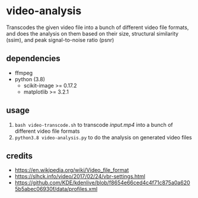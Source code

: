 # video-analysis

Transcodes the given video file into a bunch of different video file formats, and does the analysis on them based on their size, structural similarity (ssim), and peak signal-to-noise ratio (psnr)

## dependencies

- ffmpeg
- python (3.8)
  - scikit-image >= 0.17.2
  - matplotlib >= 3.2.1

## usage

1. `bash video-transcode.sh` to transcode *input.mp4* into a bunch of different video file formats
2. `python3.8 video-analysis.py` to do the analysis on generated video files

## credits

- https://en.wikipedia.org/wiki/Video_file_format
- https://slhck.info/video/2017/02/24/vbr-settings.html
- https://github.com/KDE/kdenlive/blob/f8654e66ced4c4f71c875a0a6205b5abec06930f/data/profiles.xml

